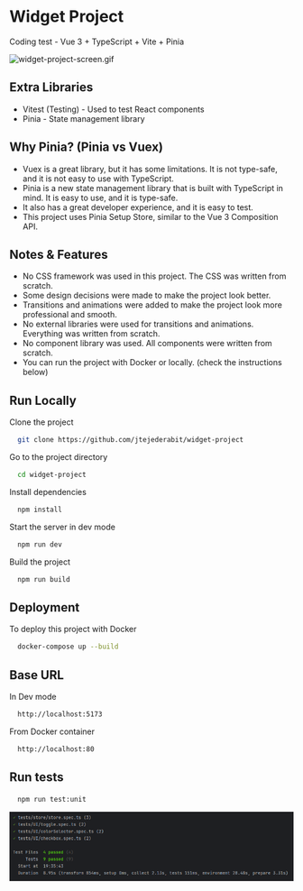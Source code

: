 # Widget Project

Coding test - Vue 3 + TypeScript + Vite + Pinia

![widget-project-screen.gif](..%2Fwidget-project-screen.gif)

## Extra Libraries

- Vitest (Testing) - Used to test React components
- Pinia - State management library

## Why Pinia? (Pinia vs Vuex)

- Vuex is a great library, but it has some limitations. It is not type-safe, and it is not easy to use with TypeScript.
- Pinia is a new state management library that is built with TypeScript in mind. It is easy to use, and it is type-safe.
- It also has a great developer experience, and it is easy to test.
- This project uses Pinia Setup Store, similar to the Vue 3 Composition API.

## Notes & Features

- No CSS framework was used in this project. The CSS was written from scratch.
- Some design decisions were made to make the project look better.
- Transitions and animations were added to make the project look more professional and smooth.
- No external libraries were used for transitions and animations. Everything was written from scratch.
- No component library was used. All components were written from scratch.
- You can run the project with Docker or locally. (check the instructions below)

## Run Locally

Clone the project

```bash
  git clone https://github.com/jtejederabit/widget-project
```

Go to the project directory

```bash
  cd widget-project
```

Install dependencies

```bash
  npm install
```

Start the server in dev mode

```bash
  npm run dev
```

Build the project

```bash
  npm run build
```

## Deployment

To deploy this project with Docker

```bash
  docker-compose up --build
```

## Base URL

In Dev mode

```bash
  http://localhost:5173
```

From Docker container

```bash
  http://localhost:80
```

## Run tests


```bash
  npm run test:unit
```
![img.png](img.png)
